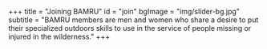 +++
title = "Joining BAMRU"
id = "join"
bgImage = "img/slider-bg.jpg"
subtitle = "BAMRU members are men and women who share a desire to put their specialized outdoors skills to use in the service of people missing or injured in the wilderness."
+++